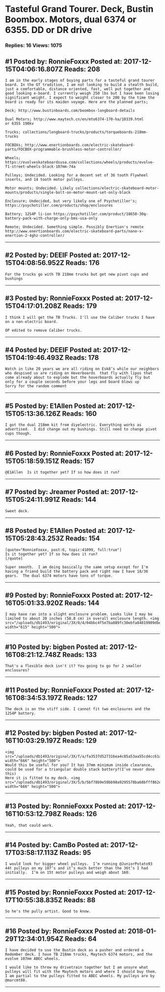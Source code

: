 # Tasteful Grand Tourer. Deck, Bustin Boombox. Motors, dual 6374 or 6355. DD or DR drive

### Replies: 16 Views: 1075

## \#1 Posted by: RonnieFoxxx Posted at: 2017-12-15T04:06:16.807Z Reads: 208

```
I am in the early stages of buying parts for a tasteful grand tourer board. In the GT tradition, I am not looking to build a stealth build, just a comfortable, distance oriented, fast, well put together and good looking e-board. I currently weigh 250 lbs but I have been losing significant weight. I expect to weight closer to 200 by the time the board is ready for its maiden voyage. Here are the planned parts; 

Deck; http://www.bustinboards.com/boombox-longboard-details

Dual Motors; http://www.maytech.cn/en/mto6374-170-ha/10339.html
or 6355 190kv

Trucks; collections/longboard-trucks/products/torqueboards-218mm-trucks

FOCBOXs; http://www.enertionboards.com/electric-skateboard-parts/FOCBOX-programmable-brushless-motor-controller/

Wheels; https://evolveskateboardsusa.com/collections/wheels/products/evolve-f1-street-wheels-black-107mm-74a

Pulleys; Undecided. Looking for a decent set of 36 tooth Flywheel inserts, and 14 tooth motor pulleys. 

Motor mounts; Undecided. Likely collections/electric-skateboard-motor-mounts/products/single-bolt-on-motor-mount-set-only-black

Enclosure; Undecided, but very likely one of Psychotiller's; https://psychotiller.com/products/shop/enclosures

Battery; 12S4P li-ion https://psychotiller.com/product/18650-30q-battery-pack-with-charge-only-bms-usa-only

Remote; Undecided. Something simple. Possibly Enertion's remote http://www.enertionboards.com/electric-skateboard-parts/nano-x-enertion-2-4ghz-controller/
```

---
## \#2 Posted by: DEEIF Posted at: 2017-12-15T04:08:56.952Z Reads: 176

```
For the trucks go with TB 218mm trucks but get new pivot cups and bushings
```

---
## \#3 Posted by: RonnieFoxxx Posted at: 2017-12-15T04:17:01.208Z Reads: 179

```
I think I will get the TB Trucks. I'll use the Caliber trucks I have on a non-electric board. 

OP edited to remove Caliber trucks.
```

---
## \#4 Posted by: DEEIF Posted at: 2017-12-15T04:19:46.493Z Reads: 178

```
Watch in like 20 years we are all riding on Esk8’s while our neighbors who despised us are riding on Hoverboards  that fly with lipos that come already about to explode but the hoverboards actually fly but only for a couple seconds before your legs and board blows up
Sorry for the random comment
```

---
## \#5 Posted by: E1Allen Posted at: 2017-12-15T05:13:36.126Z Reads: 160

```
I got the dual 218mm kit from diyelectric. Everything works as advertised.  I did change out my bushings. Still need to change pivot cups though.
```

---
## \#6 Posted by: RonnieFoxxx Posted at: 2017-12-15T05:18:59.151Z Reads: 157

```
@E1Allen  Is it together yet? If so how does it run?
```

---
## \#7 Posted by: Jreamer Posted at: 2017-12-15T05:24:11.991Z Reads: 144

```
Sweet deck.
```

---
## \#8 Posted by: E1Allen Posted at: 2017-12-15T05:28:43.253Z Reads: 154

```
[quote="RonnieFoxxx, post:6, topic:41099, full:true"]
Is it together yet? If so how does it run?
[/quote]

Super smooth.  I am doing basically the same setup except for I'm having a friend build the battery pack and right now I have 18/36 gears.  The dual 6374 motors have tons of torque.
```

---
## \#9 Posted by: RonnieFoxxx Posted at: 2017-12-16T05:01:33.920Z Reads: 144

```
I may have ran into a slight enclosure problem. Looks like I may be limited to about 20 inches (50.8 cm) in overall enclosure length. <img src="/uploads/db1493/original/3X/0/4/04bbc4f5e7ba889fc30ebfa84819909dbef1939c.jpg" width="615" height="500">
```

---
## \#10 Posted by: bigben Posted at: 2017-12-16T08:21:12.748Z Reads: 133

```
That's a flexible deck isn't it? You going to go for 2 smaller enclosures?
```

---
## \#11 Posted by: RonnieFoxxx Posted at: 2017-12-16T08:34:53.197Z Reads: 127

```
The deck is on the stiff side. I cannot fit two enclosures and the 12S4P battery.
```

---
## \#12 Posted by: bigben Posted at: 2017-12-16T10:03:29.197Z Reads: 129

```
<img src="/uploads/db1493/original/3X/f/a/fa3537d527316ea4c85a53aa55cd4cc61a5d1e95.jpg" width="666" height="500">
Would this be useful for you? It has 37mm minimum inside clearance, could be used for a triangular double stack battery?(I’ve never done this)
Here it is fitted to my deck. <img src="/uploads/db1493/original/3X/5/b/5bf78b9e59bb98a9295578ba68bfff862edd3e5b.JPG" width="666" height="500">
```

---
## \#13 Posted by: RonnieFoxxx Posted at: 2017-12-16T10:53:12.798Z Reads: 126

```
Yeah, that could work.
```

---
## \#14 Posted by: CamBo Posted at: 2017-12-17T03:58:17.113Z Reads: 95

```
I would look for bigger wheel pulleys.  I’m running @JuniorPotato93 44t pulleys on my 107’s and it’s much better than the 36t’s I had initially.  I’m on 15t motor pulleys and weigh about 160.
```

---
## \#15 Posted by: RonnieFoxxx Posted at: 2017-12-17T10:55:38.835Z Reads: 88

```
So he's the pully artist. Good to know.
```

---
## \#16 Posted by: RonnieFoxxx Posted at: 2018-01-29T12:34:01.954Z Reads: 64

```
I have decided to use the Bustin deck as a pusher and ordered a Redember deck. I have TB 218mm trucks, Maytech 6374 motors, and the evolve 107mm ABEC wheels. 

I would like to throw my drivetrain together but I am unsure what pulleys will fit with the Maytech motors and where I should buy them. I am partial to the pulleys fitted to ABEC wheels. My pulleys are by @marcmt88.
```

---
